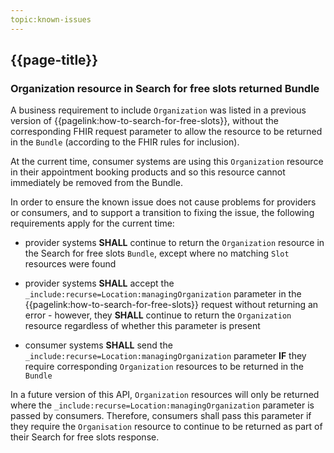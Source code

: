 ```yaml
---
topic:known-issues
---
```


## {{page-title}}

### Organization resource in Search for free slots returned Bundle

A business requirement to include `Organization` was listed in a previous version of {{pagelink:how-to-search-for-free-slots}}, without the corresponding FHIR request parameter to allow the resource to be returned in the `Bundle` (according to the FHIR rules for inclusion).

At the current time, consumer systems are using this `Organization` resource in their appointment booking products and so this resource cannot immediately be removed from the Bundle.

In order to ensure the known issue does not cause problems for providers or consumers, and to support a transition to fixing the issue, the following requirements apply for the current time:

- provider systems **SHALL** continue to return the `Organization` resource in the Search for free slots `Bundle`, except where no matching `Slot` resources were found

- provider systems **SHALL** accept the `_include:recurse=Location:managingOrganization` parameter in the {{pagelink:how-to-search-for-free-slots}} request without returning an error - however, they **SHALL** continue to return the `Organization` resource regardless of whether this parameter is present

- consumer systems **SHALL** send the `_include:recurse=Location:managingOrganization` parameter **IF** they require corresponding `Organization` resources to be returned in the `Bundle`

In a future version of this API, `Organization` resources will only be returned where the `_include:recurse=Location:managingOrganization` parameter is passed by consumers. Therefore, consumers shall pass this parameter if they require the `Organisation` resource to continue to be returned as part of their Search for free slots response.
